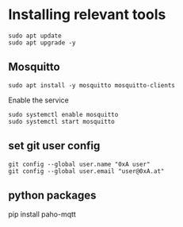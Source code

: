 # Installing relevant tools
```
sudo apt update
sudo apt upgrade -y
```

## Mosquitto
```
sudo apt install -y mosquitto mosquitto-clients
```

Enable the service
```
sudo systemctl enable mosquitto
sudo systemctl start mosquitto
```

## set git user config
```
git config --global user.name "0xA user"
git config --global user.email "user@0xA.at"
```

## python packages
pip install paho-mqtt


